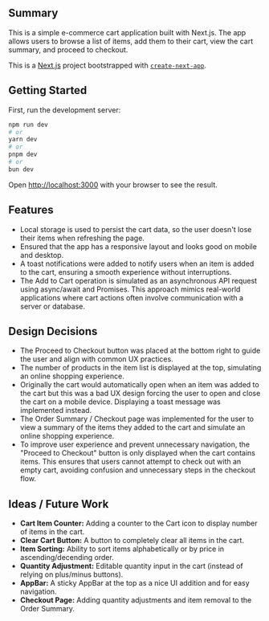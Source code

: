 ## Summary 
This is a simple e-commerce cart application built with Next.js. The app allows users to browse a list of items, add them to their cart, view the cart summary, and proceed to checkout.

This is a [Next.js](https://nextjs.org) project bootstrapped with [`create-next-app`](https://github.com/vercel/next.js/tree/canary/packages/create-next-app).

## Getting Started

First, run the development server:

```bash
npm run dev
# or
yarn dev
# or
pnpm dev
# or
bun dev
```

Open [http://localhost:3000](http://localhost:3000) with your browser to see the result.


## Features

- Local storage is used to persist the cart data, so the user doesn't lose their items when refreshing the page.  
- Ensured that the app has a responsive layout and looks good on mobile and desktop.  
- A toast notifications were added to notify users when an item is added to the cart, ensuring a smooth experience without interruptions.  
- The Add to Cart operation is simulated as an asynchronous API request using async/await and Promises. This approach mimics real-world applications where cart actions often involve communication with a server or database.  

## Design Decisions

- The Proceed to Checkout button was placed at the bottom right to guide the user and align with common UX practices.  
- The number of products in the item list is displayed at the top, simulating an online shopping experience.  
- Originally the cart would automatically open when an item was added to the cart but this was a bad UX design forcing the user to open and close the cart on a mobile device. Displaying a toast message was implemented instead.   
- The Order Summary / Checkout page was implemented for the user to view a summary of the items they added to the cart and simulate an online shopping experience.  
- To improve user experience and prevent unnecessary navigation, the "Proceed to Checkout" button is only displayed when the cart contains items. This ensures that users cannot attempt to check out with an empty cart, avoiding confusion and unnecessary steps in the checkout flow.  

## Ideas / Future Work

- **Cart Item Counter:** Adding a counter to the Cart icon to display number of items in the cart.  
- **Clear Cart Button:** A button to completely clear all items in the cart.  
- **Item Sorting:** Ability to sort items alphabetically or by price in ascending/decending order.  
- **Quantity Adjustment:** Editable quantity input in the cart (instead of relying on plus/minus buttons).  
- **AppBar:** A sticky AppBar at the top as a nice UI addition and for easy navigation.  
- **Checkout Page:** Adding quantity adjustments and item removal to the Order Summary.  